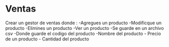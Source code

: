 # Ventas
Crear un gestor de ventas donde :
  -Agregues un producto
  -Modificque un producto 
  -Elimines un producto 
  -Ver un producto 
  -Se guarde en un archivo csv 
    -Donde guarde el codigo del producto 
    -Nombre del producto
    - Precio de un producto
    - Cantidad del producto


